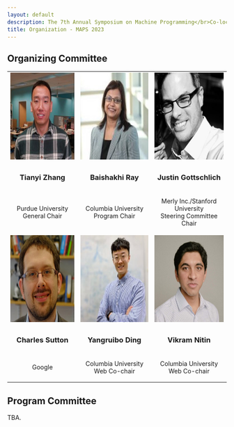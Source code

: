 ```yaml
---
layout: default
description: The 7th Annual Symposium on Machine Programming</br>Co-located with ESEC/FSE 2023</br>December 4, 2023 - San Francisco, CA, USA</br>
title: Organization - MAPS 2023
---
```


<style type="text/css" media="screen">
.committee-row {
  display: inline-block;
  vertical-align: center;
}

.committee-member {
  width: 23.33%; /* Adjust this value as needed */
  display: inline-block;
  text-align: center;
  margin-bottom: 30px; /* Optional: Adjust the margin between committee members */
  margin-right: 30px;
  margin-top: 0;
}

img {
  height: 200px;
}

table, tr, td {border: none !important; cellspacing: 0; cellpadding: 0;}

.member-details {
  margin-top: 10px; /* Optional: Adjust the margin between the image and member details */
}

</style>

## Organizing Committee

<table>
  <tr>
    <td><img src="/profile_photos/tianyi_zhang.jpg" alt="Tianyi Zhang" class="profile-photo"></td>
    <td><img src="/profile_photos/ray.jpg" alt="Baishakhi Ray" class="profile-photo"></td>
    <td><img src="/profile_photos/justin.jpg" alt="Justin Gottschlich" class="profile-photo"></td>
  </tr>
  <tr>
    <td><center><h3>Tianyi Zhang</h3></center></td>
    <td><center><h3>Baishakhi Ray</h3></center></td>
    <td><center><h3>Justin Gottschlich</h3></center></td>
  </tr>
  <tr>
    <td><center><p>Purdue University<br>General Chair</p></center></td>
    <td><center><p>Columbia University<br>Program Chair</p></center></td>
    <td><center><p>Merly Inc./Stanford University<br>Steering Committee Chair</p></center></td>
  </tr>
  <tr>
    <td><img src="/profile_photos/charles.jpg" alt="Charles Sutton" class="profile-photo"></td>
    <td><img src="/profile_photos/yangruibo.jpg" alt="Yangruibo Ding" class="profile-photo"></td>
    <td><img src="/profile_photos/vikram.jpg" alt="Vikram Nitin" class="profile-photo"></td>
  </tr>
  <tr>
    <td><center><h3>Charles Sutton</h3></center></td>
    <td><center><h3>Yangruibo Ding</h3></center></td>
    <td><center><h3>Vikram Nitin</h3></center></td>
  </tr>
  <tr>
    <td><center><p>Google</p></center></td>
    <td><center><p>Columbia University<br>Web Co-chair</p></center></td>
    <td><center><p>Columbia University<br>Web Co-chair</p></center></td>
  </tr>
</table>

<!--
![](/profile_photos/tianyi_zhang.jpg) | ![](/profile_photos/ray.jpg) |
:-------------------------:|:-------------------------:
Tianyi Zhang <br> Purdue University <br> General Chair  |  Baishakhi Ray  |  Justin Gottschlich
 -->


<!-- <div class="committee-row">
  <div class="committee-member">
    <img src="/profile_photos/tianyi_zhang.jpg" alt="Tianyi Zhang">
    <div class="member-details">
      <h3>Tianyi Zhang</h3>
      <p>Purdue University<br>General Chair</p>
    </div>
  </div>
  <div class="committee-member">
    <img src="/profile_photos/ray.jpg" alt="Baishakhi Ray">
    <div class="member-details">
      <h3>Baishakhi Ray</h3>
      <p>Columbia University<br>Program Chair</p>
    </div>
  </div>
  <div class="committee-member">
    <img src="/profile_photos/justin.jpg" alt="Justin Gottschlich">
    <div class="member-details">
      <h3>Justin Gottschlich</h3>
      <p>Merly Inc. / Stanford University<br>Steering Committee Chair</p>
    </div>
  </div>
</div>

<div class="committee-row">
  <div class="committee-member">
    <img src="/profile_photos/charles.jpg" alt="Charles Sutton">
    <div class="member-details">
      <h3>Charles Sutton</h3>
      <p>Google</p>
    </div>
  </div>
  <div class="committee-member">
    <img src="/profile_photos/yangruibo.jpg" alt="Yangruibo Ding">
    <div class="member-details">
      <h3>Yangruibo Ding</h3>
      <p>Columbia University<br>Web Co-chair</p>
    </div>
  </div>
  <div class="committee-member">
    <img src="/profile_photos/vikram.jpg" alt="Vikram Nitin">
    <div class="member-details">
      <h3>Vikram Nitin</h3>
      <p>Columbia University<br>Web Co-chair</p>
    </div>
  </div>
</div> -->


## Program Committee

TBA.
